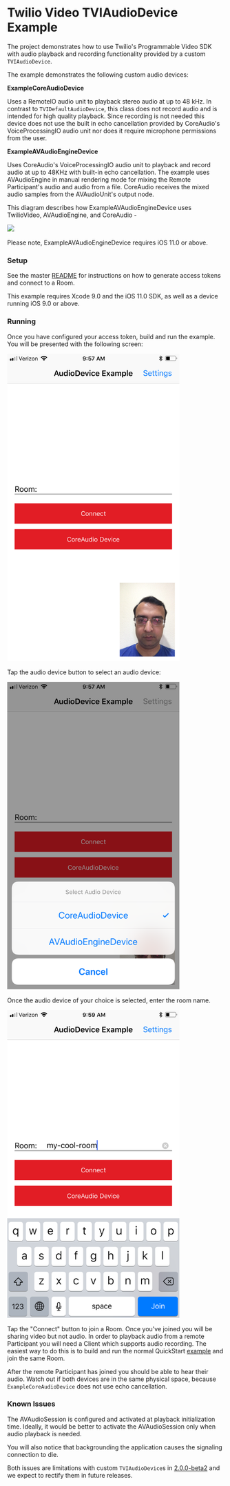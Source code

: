 # Twilio Video TVIAudioDevice Example

The project demonstrates how to use Twilio's Programmable Video SDK with audio playback and recording functionality provided by a custom `TVIAudioDevice`.

The example demonstrates the following custom audio devices:

**ExampleCoreAudioDevice**

Uses a RemoteIO audio unit to playback stereo audio at up to 48 kHz. In contrast to `TVIDefaultAudioDevice`, this class does not record audio and is intended for high quality playback. Since recording is not needed this device does not use the built in echo cancellation provided by CoreAudio's VoiceProcessingIO audio unit nor does it require microphone permissions from the user.

**ExampleAVAudioEngineDevice**

Uses CoreAudio's VoiceProcessingIO audio unit to playback and record audio at up to 48KHz with built-in echo cancellation. The example uses AVAudioEngine in manual rendering mode for mixing the Remote Participant's audio and audio from a file. CoreAudio receives the mixed audio samples from the AVAudioUnit's 
output node.

This diagram describes how ExampleAVAudioEngineDevice uses TwilioVideo, AVAudioEngine, and CoreAudio -

<img width="600px" src="../images/quickstart/audio-engine-example.jpg"/>

Please note, ExampleAVAudioEngineDevice requires iOS 11.0 or above.

### Setup

See the master [README](https://github.com/twilio/video-quickstart-swift/blob/master/README.md) for instructions on how to generate access tokens and connect to a Room.

This example requires Xcode 9.0 and the iOS 11.0 SDK, as well as a device running iOS 9.0 or above.

### Running

Once you have configured your access token, build and run the example. You will be presented with the following screen:

<kbd><img width="400px" src="../images/quickstart/audio-device-launched.jpg"/></kbd>

Tap the audio device button to select an audio device: 

<kbd><img width="400px" src="../images/quickstart/select-audio-device.jpg"/></kbd>

Once the audio device of your choice is selected, enter the room name.

<kbd><img width="400px" src="../images/quickstart/enter-room-name.jpg"/></kbd>

Tap the "Connect" button to join a Room. Once you've joined you will be sharing video but not audio. In order to playback audio from a remote Participant you will need a Client which supports audio recording. The easiest way to do this is to build and run the normal QuickStart [example](https://github.com/twilio/video-quickstart-swift/tree/2.0.0-preview/VideoQuickStart) and join the same Room.

After the remote Participant has joined you should be able to hear their audio. Watch out if both devices are in the same physical space, because `ExampleCoreAudioDevice` does not use echo cancellation.

### Known Issues

The AVAudioSession is configured and activated at playback initialization time. Ideally, it would be better to activate the AVAudioSession only when audio playback is needed.

You will also notice that backgrounding the application causes the signaling connection to die.

Both issues are limitations with custom `TVIAudioDevice`s in [2.0.0-beta2](https://www.twilio.com/docs/api/video/changelog-twilio-video-ios-version-2x#200-beta2-february-27-2018) and we expect to rectify them in future releases.